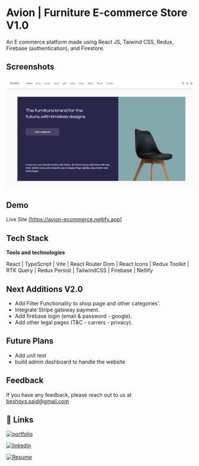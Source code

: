 # Avion | Furniture E-commerce Store V1.0

An E commerce platform made using React JS, Taiwind CSS, Redux, Firebase (authentication), and Firestore.



## Screenshots

![App Screenshot](https://github.com/BeshoyS/avion-ecommerce/blob/master/screenshots/main%20screenshot.png?raw=true)

## Demo

Live Site [https://avion-ecommerce.netlify.app]


## Tech Stack

**Tools and technologies** 

React | TypeScript | Vite | React Router Dom | React Icons | Redux Toolkit | RTK Query | Redux Persist | TailwindCSS | Firebase | Netlify



## Next Additions V2.0

- Add Filter Functionality to shop page and other categories'.
- Integrate Stripe gateway payment.
- Add firebase login (email & password - google).
- Add other legal pages (T&C - carrers - privacy).


## Future Plans

- Add unit test
- build admin dashboard to handle the website
## Feedback

If you have any feedback, please reach out to us at beshoys.said@gmail.com


## 🔗 Links
[![portfolio](https://img.shields.io/badge/my_portfolio-000?style=for-the-badge&logo=ko-fi&logoColor=white)](https://beshoys.github.io/portfolio/)

[![linkedin](https://img.shields.io/badge/linkedin-0A66C2?style=for-the-badge&logo=linkedin&logoColor=white)](https://www.linkedin.com/in/beshoy-s-said/)

[![Resume](https://img.shields.io/badge/resume-1DA1F2?style=for-the-badge&logo=resume&logoColor=white)](https://drive.google.com/file/d/16fYkKwcYSR3lLAnHxPt92AOMgL7w-NqR/view)